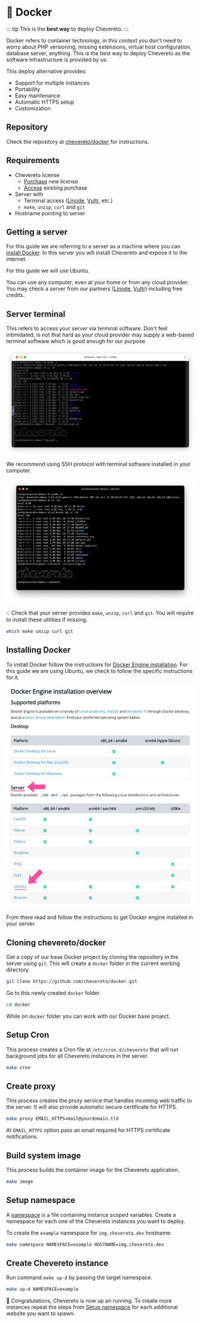 # 🐋 Docker

::: tip
This is the **best way** to deploy Chevereto.
:::

Docker refers to container technology, in this context you don't need to worry about PHP versioning, missing extensions, virtual host configuration, database server, anything. This is the best way to deploy Chevereto as the software infrastructure is provided by us.

This deploy alternative provides:

* Support for multiple instances
* Portability
* Easy maintenance
* Automatic HTTPS setup
* Customization

## Repository

Check the repository at [chevereto/docker](https://github.com/chevereto/docker) for instructions.

## Requirements

* Chevereto license
  * [Purchase](https://chevereto.com/pricing) new license
  * [Access](https://chevereto.com/panel/license) existing purchase
* Server with
  * Terminal access ([Linode](https://chv.to/linode), [Vultr](https://chv.to/vultr), etc.)
  * `make`, `unzip`, `curl` and `git`
* Hostname pointing to server

## Getting a server

For this guide we are referring to a server as a machine where you can [install Docker](https://docs.docker.com/engine/install/). In this server you will install Chevereto and expose it to the internet.

For this guide we will use Ubuntu.

You can use any computer, even at your home or from any cloud provider. You may check a server from our partners ([Linode](https://chv.to/linode), [Vultr](https://chv.to/vultr)) including free credits.

## Server terminal

This refers to access your server via terminal software. Don't feel intimidated, is not that hard as your cloud provider may supply a web-based terminal software which is good enough for our purpose.

![Terminal web](../../src/manuals/docker/terminal-web.png)

We recommend using SSH protocol with terminal software installed in your computer.

![Terminal iTerm2](../../src/manuals/docker/terminal-iterm2.png)

💡 Check that your server provides `make`, `unzip`, `curl` and `git`. You will require to install these utilities if missing.

```sh
which make unzip curl git
```

## Installing Docker

To install Docker follow the instructions for [Docker Engine installation](https://docs.docker.com/engine/install/). For this guide we are using Ubuntu, we check to follow the specific instructions for it.

![Installation overview](../../src/manuals/docker/install-overview.png)

From there read and follow the instructions to get Docker engine installed in your server.

## Cloning chevereto/docker

Get a copy of our base Docker project by cloning the repository in the server using `git`. This will create a `docker` folder in the current working directory.

```sh
git clone https://github.com/chevereto/docker.git
```

Go to this newly created `docker` folder.

```sh
cd docker
```

While on `docker` folder you can work with our Docker base project.

## Setup Cron

This process creates a Cron file at `/etc/cron.d/chevereto` that will run background jobs for all Chevereto instances in the server.

```sh
make cron
```

## Create proxy

This process creates the proxy service that handles incoming web traffic to the server. It will also provide automatic secure certificate for HTTPS.

```sh
make proxy EMAIL_HTTPS=mail@yourdomain.tld
```

At `EMAIL_HTTPS` option pass an email required for HTTPS certificate notifications.

## Build system image

This process builds the container image for the Chevereto application.

```sh
make image
```

## Setup namespace

A [namespace](https://github.com/chevereto/docker/blob/4.0/docs/NAMESPACE.md) is a file containing instance scoped variables. Create a namespace for each one of the Chevereto instances you want to deploy.

To create the `example` namespace for `img.chevereto.dev` hostname:

```sh
make namespace NAMESPACE=example HOSTNAME=img.chevereto.dev
```

## Create Chevereto instance

Run command `make up-d` by passing the target namespace.

```sh
make up-d NAMESPACE=example
```

🎉 Congratulations, Chevereto is now up an running. To create more instances repeat the steps from [Setup namespace](#setup-namespace) for each additional website you want to spawn.
